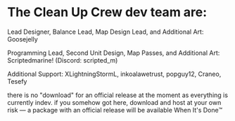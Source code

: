 The Clean Up Crew dev team are:
===============================

Lead Designer, Balance Lead, Map Design Lead, and Additional Art: Goosejelly

Programming Lead, Second Unit Design, Map Passes, and Additional Art: Scriptedmarine! (Discord: scripted_m)

Additional Support: XLightningStormL, inkoalawetrust, popguy12, Craneo, Tesefy

there is no "download" for an official release at the moment as everything is currently indev.
if you somehow got here, download and host at your own risk — a package with an official release
will be available When It's Done™️ 
